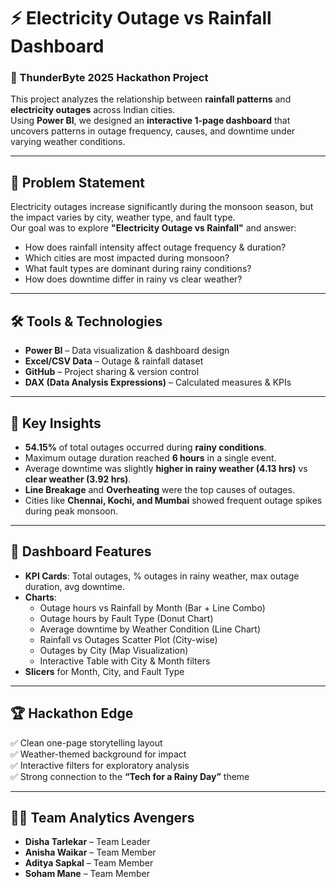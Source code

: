 # ⚡ Electricity Outage vs Rainfall Dashboard

### 🚀 ThunderByte 2025 Hackathon Project  

This project analyzes the relationship between **rainfall patterns** and **electricity outages** across Indian cities.  
Using **Power BI**, we designed an **interactive 1-page dashboard** that uncovers patterns in outage frequency, causes, and downtime under varying weather conditions.  

---

## 🎯 Problem Statement
Electricity outages increase significantly during the monsoon season, but the impact varies by city, weather type, and fault type.  
Our goal was to explore **"Electricity Outage vs Rainfall"** and answer:

- How does rainfall intensity affect outage frequency & duration?  
- Which cities are most impacted during monsoon?  
- What fault types are dominant during rainy conditions?  
- How does downtime differ in rainy vs clear weather?  

---

## 🛠️ Tools & Technologies
- **Power BI** – Data visualization & dashboard design  
- **Excel/CSV Data** – Outage & rainfall dataset  
- **GitHub** – Project sharing & version control
- **DAX (Data Analysis Expressions)** – Calculated measures & KPIs  


---

## 🔑 Key Insights
- **54.15%** of total outages occurred during **rainy conditions**.  
- Maximum outage duration reached **6 hours** in a single event.  
- Average downtime was slightly **higher in rainy weather (4.13 hrs)** vs **clear weather (3.92 hrs)**.  
- **Line Breakage** and **Overheating** were the top causes of outages.  
- Cities like **Chennai, Kochi, and Mumbai** showed frequent outage spikes during peak monsoon.  

---

## 📌 Dashboard Features
- **KPI Cards**: Total outages, % outages in rainy weather, max outage duration, avg downtime.  
- **Charts**:
  - Outage hours vs Rainfall by Month (Bar + Line Combo)  
  - Outage hours by Fault Type (Donut Chart)  
  - Average downtime by Weather Condition (Line Chart)  
  - Rainfall vs Outages Scatter Plot (City-wise)  
  - Outages by City (Map Visualization)  
  - Interactive Table with City & Month filters  
- **Slicers** for Month, City, and Fault Type  

---

## 🏆 Hackathon Edge
✅ Clean one-page storytelling layout  
✅ Weather-themed background for impact  
✅ Interactive filters for exploratory analysis  
✅ Strong connection to the **“Tech for a Rainy Day”** theme  

---

## 👩‍💻 Team Analytics Avengers
- **Disha Tarlekar** – Team Leader  
- **Anisha Waikar** – Team Member  
- **Aditya Sapkal** – Team Member  
- **Soham Mane** – Team Member  



